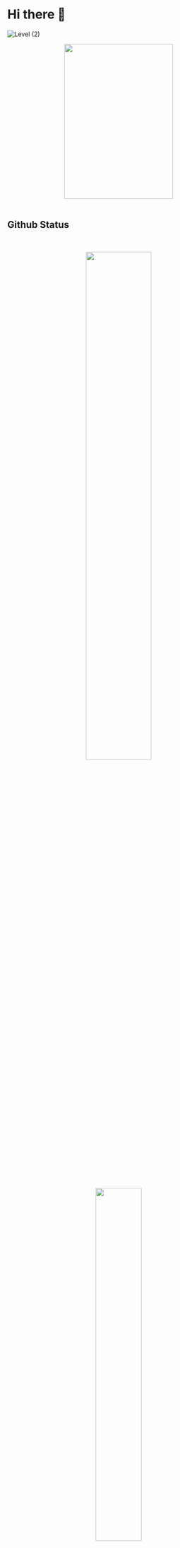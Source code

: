 # Hi there 👋
![Level (2)](https://user-images.githubusercontent.com/98537263/177056160-c653d9e5-74ad-4f74-aa21-f09dab4eb670.gif)
<div id="header" align="center">
  <img src="https://user-images.githubusercontent.com/98537263/177056160-c653d9e5-74ad-4f74-aa21-f09dab4eb670.gif" width="70%" height="350"/>
</div>


<br />


<h2 align="left" id="macropower-tech">Github Status</h2>

<br />


<p align="center">
    <img src="https://github-readme-stats.vercel.app/api?username=Meekdavid&show_icons=true&bg_color=0e2239&text_color=58a6ff&hide_border=true" width="54.25%">
    <img src="https://github-readme-stats.vercel.app/api/top-langs?username=Meekdavid&layout=compact&bg_color=0e2239&text_color=58a6ff&hide_border=true" width="45.25%">
</p>

<br />


<br />

<p align="right">
  <a href="https://github.com/Meekdavid?tab=repositories&sort=stargazers">
    <img alt="total stars" title="Total stars on GitHub" src="https://custom-icon-badges.herokuapp.com/badge/dynamic/json?logo=star&color=55960c&labelColor=488207&label=Stars&style=for-the-badge&query=%24.stars&url=https://api.github-star-counter.workers.dev/user/Meekdavid"/></a>
  <a href="https://github.com/senior-developer1019?tab=followers">
    <img alt="followers" title="Follow me on Github" src="https://custom-icon-badges.herokuapp.com/github/followers/Meekdavid?color=236ad3&labelColor=1155ba&style=for-the-badge&logo=person-add&label=Follow&logoColor=white"/></a>
  <a href="https://github.com/Meekdavid">
    <img alt="views" title="GitHub profile views" src="https://shields-io-visitor-counter.herokuapp.com/badge?page=Meekdavid&style=for-the-badge"/></a>
</p>

<br />


<!--
![snake gif](https://github.com/Meekdavid/Meekdavid/blob/output/github-contribution-grid-snake.gif)
**Meekdavid/Meekdavid** is a ✨ _special_ ✨ repository because its `README.md` (this file) appears on your GitHub profile.

Here are some ideas to get you started:

- 🔭 I’m currently working on ...
- 🌱 I’m currently learning ...
- 👯 I’m looking to collaborate on ...
- 🤔 I’m looking for help with ...
- 💬 Ask me about ...
- 📫 How to reach me: ...
- 😄 Pronouns: ...
- ⚡ Fun fact: ....
-->
